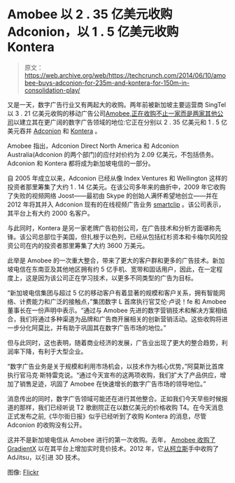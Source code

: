 # Amobee 以 2 . 35 亿美元收购 Adconion，以 1 . 5 亿美元收购 Kontera

> 原文：<https://web.archive.org/web/https://techcrunch.com/2014/06/10/amobee-buys-adconion-for-235m-and-kontera-for-150m-in-consolidation-play/>

又是一天，数字广告行业又有两起大的收购。两年前被新加坡主要运营商 SingTel 以 3 . 21 亿美元收购的移动广告公司[Amobee](https://web.archive.org/web/20230319011658/https://techcrunch.com/2012/03/05/more-mobile-ad-consolidation-carrier-singtel-buys-amobee-for-321-million/),[正在收购不止一家而是两家其他公司](https://web.archive.org/web/20230319011658/http://www.marketwatch.com/story/amobee-enhances-digital-marketing-technology-and-solutions-with-acquisition-of-adconion-and-kontera-2014-06-10)以建立其在更广阔的数字广告领域的地位:它正在分别以 2 . 35 亿美元和 1 . 5 亿美元吞并 [Adconion](https://web.archive.org/web/20230319011658/http://adconion.com/) 和 [Kontera](https://web.archive.org/web/20230319011658/http://kontera.com/) 。

Amobee 指出，Adconion Direct North America 和 Adconion Australia(Adconion 的两个部门)的应付对价约为 2.09 亿美元，不包括债务。Adconion 和 Kontera 都将成为新加坡电信的一部分。

自 2005 年成立以来，Adconion 已经从像 Index Ventures 和 Wellington 这样的投资者那里筹集了大约 1 . 14 亿美元。在该公司多年来的曲折中，2009 年它收购了失败的视频网络 Joost——最初由 Skype 的创始人满怀希望地创立——并在 2012 年将其并入 Adconion 现有的在线视频广告业务 [smartclip](https://web.archive.org/web/20230319011658/http://www.smartclip.com/) 。该公司表示，其平台上有大约 2000 名客户。

与此同时，Kontera 是另一家老牌广告初创公司，在广告技术和分析方面堪称先锋。该公司总部位于美国，但扎根于以色列，已经从包括红杉资本和卡梅尔风险投资公司在内的投资者那里筹集了大约 3600 万美元。

此举是 Amobee 的一次重大整合，带来了更大的客户群和更多的广告技术。新加坡电信在东南亚及其他地区拥有约 5 亿手机、宽带和固话用户，因此，在一定程度上，这是因为该公司正在学习技术，以更多不同类型的广告为目标。

“新加坡电信集团与超过 5 亿的移动客户有着显著的规模和客户关系，拥有智能网络、计费能力和广泛的接触点，”集团数字 L 首席执行官艾伦·卢说！fe 和 Amobee 董事长在一份声明中表示。“通过与 Amobee 先进的数字营销技术和解决方案相结合，我们将通过多种渠道为品牌和广告商开展相关的创新营销活动。这些收购将进一步分化阿莫比，并有助于巩固其在数字广告市场的地位。”

但与此同时，这也表明，随着商业经济的发展，广告业出现了更大的整合趋势，利润率下降，有利于大型企业。

“数字广告业务是关于规模和利用市场机会，以技术作为核心优势，”阿莫斯比首席执行官马克·斯特雷克说。“通过今天宣布的这两项收购，我们扩大了产品供应，增加了销售足迹，巩固了 Amobee 在快速增长的数字广告市场的领导地位。”

消息传出的同时，数字广告领域可能还在进行其他整合。正如我们今天早些时候报道的那样，我们已经听说 T2 歌剧院正在以数亿美元的价格收购 T4。在今天消息正式发布之前,《华尔街日报》似乎已经听到了收购 Kontera 的消息，尽管 Adconion 的收购没有公开。

这并不是新加坡电信从 Amobee 进行的第一次收购。去年， [Amobee 收购了 GradientX](https://web.archive.org/web/20230319011658/https://techcrunch.com/2013/09/05/singtels-amobee-buys-las-gradient-x-to-bulk-up-its-mobile-adtech-with-real-time-bidding/) 以在其平台上增加实时竞价技术。2012 年，它[从柯立斯](https://web.archive.org/web/20230319011658/https://techcrunch.com/2012/05/08/singtels-amobee-buys-adjitsu-to-take-mobile-ads-into-the-third-dimension/)手中收购了 AdJitsu，以引进 3D 技术。

图像: [Flickr](https://web.archive.org/web/20230319011658/https://www.flickr.com/photos/paulholloway/79426690/in/photolist-8HC5j5-8zp7MD-8ZQZaY-825MG-4w68jf-dhuUeN-dMJE4z-5nuKei-eaEeo6-8w5ywj-8ZQZ9N-5vDRne-8HyWuF-8HC5hs-iH98pX-KouEs-8UscAt-4cYDhh-dKWaYg-e5izhc-8HC5qq-aA6L36-8Ue4SF-8Ue4Xr-8Ue4TR-8P4VbM-dBNoEf-dBGYNz-dBGYV8-dBGZ34-9ZbhaD-dBNmad-dBNoLL-dBNm7f-dBGWiR-dBGWn4-dBGWg6-dBNkRJ-dBNmAS-dBGWbp-dBNots-dBGW48-dBNkPu-dKW9TM-dKW9Xz-dL2ECQ-dKWaRX-dKW9R4-dKWb2H-dKWaUx)